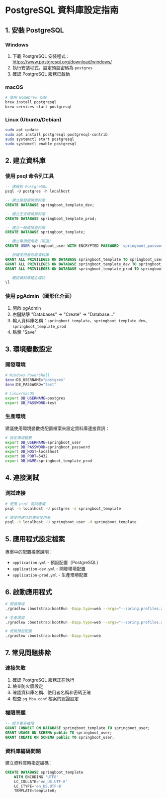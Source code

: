 # PostgreSQL 資料庫設定指南

## 1. 安裝 PostgreSQL

### Windows
1. 下載 PostgreSQL 安裝程式：https://www.postgresql.org/download/windows/
2. 執行安裝程式，設定預設密碼為 `postgres`
3. 確認 PostgreSQL 服務已啟動

### macOS
```bash
# 使用 Homebrew 安裝
brew install postgresql
brew services start postgresql
```

### Linux (Ubuntu/Debian)
```bash
sudo apt update
sudo apt install postgresql postgresql-contrib
sudo systemctl start postgresql
sudo systemctl enable postgresql
```

## 2. 建立資料庫

### 使用 psql 命令列工具
```sql
-- 連接到 PostgreSQL
psql -U postgres -h localhost

-- 建立開發環境資料庫
CREATE DATABASE springboot_template_dev;

-- 建立正式環境資料庫
CREATE DATABASE springboot_template_prod;

-- 建立一般環境資料庫
CREATE DATABASE springboot_template;

-- 建立專用使用者（可選）
CREATE USER springboot_user WITH ENCRYPTED PASSWORD 'springboot_password';

-- 授權使用者存取資料庫
GRANT ALL PRIVILEGES ON DATABASE springboot_template TO springboot_user;
GRANT ALL PRIVILEGES ON DATABASE springboot_template_dev TO springboot_user;
GRANT ALL PRIVILEGES ON DATABASE springboot_template_prod TO springboot_user;

-- 確認資料庫建立成功
\l
```

### 使用 pgAdmin（圖形化介面）
1. 開啟 pgAdmin
2. 右鍵點擊 "Databases" -> "Create" -> "Database..."
3. 輸入資料庫名稱：`springboot_template`、`springboot_template_dev`、`springboot_template_prod`
4. 點擊 "Save"

## 3. 環境變數設定

### 開發環境
```bash
# Windows PowerShell
$env:DB_USERNAME="postgres"
$env:DB_PASSWORD="test"

# Linux/macOS
export DB_USERNAME=postgres
export DB_PASSWORD=test
```

### 生產環境
建議使用環境變數或配置檔案來設定資料庫連接資訊：

```bash
# 設定環境變數
export DB_USERNAME=springboot_user
export DB_PASSWORD=springboot_password
export DB_HOST=localhost
export DB_PORT=5432
export DB_NAME=springboot_template_prod
```

## 4. 連接測試

### 測試連接
```bash
# 使用 psql 測試連接
psql -h localhost -U postgres -d springboot_template

# 或使用建立的專用使用者
psql -h localhost -U springboot_user -d springboot_template
```

## 5. 應用程式設定檔案

專案中的配置檔案說明：

- `application.yml` - 預設配置（PostgreSQL）
- `application-dev.yml` - 開發環境配置
- `application-prod.yml` - 生產環境配置

## 6. 啟動應用程式

```bash
# 開發環境
./gradlew :bootstrap:bootRun -Dapp.type=web --args="--spring.profiles.active=dev"

# 生產環境
./gradlew :bootstrap:bootRun -Dapp.type=web --args="--spring.profiles.active=prod"

# 使用預設配置
./gradlew :bootstrap:bootRun -Dapp.type=web
```

## 7. 常見問題排除

### 連接失敗
1. 確認 PostgreSQL 服務正在執行
2. 檢查防火牆設定
3. 確認資料庫名稱、使用者名稱和密碼正確
4. 檢查 `pg_hba.conf` 檔案的認證設定

### 權限問題
```sql
-- 授予更多權限
GRANT CONNECT ON DATABASE springboot_template TO springboot_user;
GRANT USAGE ON SCHEMA public TO springboot_user;
GRANT CREATE ON SCHEMA public TO springboot_user;
```

### 資料庫編碼問題
建立資料庫時指定編碼：
```sql
CREATE DATABASE springboot_template 
    WITH ENCODING 'UTF8' 
    LC_COLLATE='en_US.UTF-8' 
    LC_CTYPE='en_US.UTF-8' 
    TEMPLATE=template0;
```
